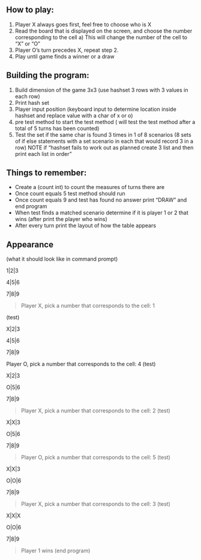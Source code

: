 ## How to play:

1)	Player X always goes first, feel free to choose who is X
2)	Read the board that is displayed on the screen, and choose the number corresponding to the cell
  a)	This will change the number of the cell to “X” or “O”
3)	Player O’s turn precedes X, repeat step 2.
4)	Play until game finds a winner or a draw

## Building the program:
1.	Build dimension of the game 3x3 (use hashset 3 rows with 3 values in each row)
2.	Print hash set 
3.	Player input position (keyboard input to determine location inside hashset and replace value with a char of x or o) 
4.	pre test method to start the test method ( will test the test method after a total of 5 turns has been counted)
5.	Test the set if the same char is found 3 times in 1 of 8 scenarios (8 sets of if else statements with a set scenario in each that would record 3 in a row) 
NOTE if “hashset fails to work out as planned create 3 list and then print each list in order”

## Things to remember:
-	Create a (count int) to count the measures of turns there are
-	Once count equals 5 test method should run
-	Once count equals 9 and test has found no answer print “DRAW” and end program
-	When test finds a matched scenario determine if it is player 1 or 2 that wins (after print the player who wins)
-	After every turn print the layout of how the table appears

## Appearance 
(what it should look like in command prompt)

1|2|3

4|5|6

7|8|9

> Player X, pick a number that corresponds to the cell: 1

(test)

X|2|3

4|5|6

7|8|9

Player O, pick a number that corresponds to the cell: 4
(test)

X|2|3

O|5|6

7|8|9

> Player X, pick a number that corresponds to the cell: 2
(test)

X|X|3

O|5|6

7|8|9

> Player O, pick a number that corresponds to the cell: 5
(test)

X|X|3

O|O|6

7|8|9

> Player X, pick a number that corresponds to the cell: 3
(test)

X|X|X

O|O|6

7|8|9

> Player 1 wins
(end program)

